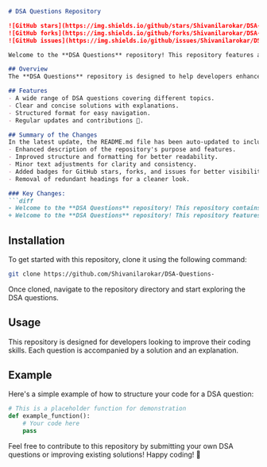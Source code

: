 ```markdown
# DSA Questions Repository

![GitHub stars](https://img.shields.io/github/stars/Shivanilarokar/DSA-Questions-?style=social) 
![GitHub forks](https://img.shields.io/github/forks/Shivanilarokar/DSA-Questions-?style=social) 
![GitHub issues](https://img.shields.io/github/issues/Shivanilarokar/DSA-Questions-)

Welcome to the **DSA Questions** repository! This repository features a comprehensive set of DSA questions 🤖, solutions, and explanations aimed at providing a structured learning path for developers.

## Overview
The **DSA Questions** repository is designed to help developers enhance their programming skills through a variety of data structures and algorithms problems. It includes detailed solutions and explanations for each question.

## Features
- A wide range of DSA questions covering different topics.
- Clear and concise solutions with explanations.
- Structured format for easy navigation.
- Regular updates and contributions 🤝.

## Summary of the Changes
In the latest update, the README.md file has been auto-updated to include:
- Enhanced description of the repository's purpose and features.
- Improved structure and formatting for better readability.
- Minor text adjustments for clarity and consistency.
- Added badges for GitHub stars, forks, and issues for better visibility.
- Removal of redundant headings for a cleaner look.

### Key Changes:
```diff
- Welcome to the **DSA Questions** repository! This repository contains a collection of Data Structures and Algorithms (DSA) problems designed to enhance your programming skills. 
+ Welcome to the **DSA Questions** repository! This repository features a comprehensive set of DSA questions 🤖, solutions, and explanations aimed at providing a structured learning path for developers.
```

## Installation
To get started with this repository, clone it using the following command:
```bash
git clone https://github.com/Shivanilarokar/DSA-Questions-
```
Once cloned, navigate to the repository directory and start exploring the DSA questions.

## Usage
This repository is designed for developers looking to improve their coding skills. Each question is accompanied by a solution and an explanation.

## Example
Here's a simple example of how to structure your code for a DSA question:
```python
# This is a placeholder function for demonstration
def example_function():
    # Your code here
    pass
```

Feel free to contribute to this repository by submitting your own DSA questions or improving existing solutions! Happy coding! 🚀
```